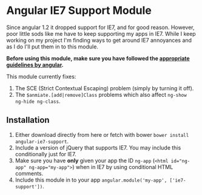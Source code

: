 Angular IE7 Support Module
==========================

Since angular 1.2 it dropped support for IE7, and for good reason. However, poor little sods like me have to keep supporting my apps in IE7. While I keep working on my project I'm finding ways to get around IE7 annoyances and as I do I'll put them in to this module.

**Before using this module, make sure you have followed the [appropriate guidelines by angular](https://docs.angularjs.org/guide/ie).**

This module currently fixes:

1. The SCE (Strict Contextual Escaping) problem (simply by turning it off).
2. The `$anmiate.[add|remove]Class` problems which also affect `ng-show ng-hide ng-class`.

Installation
------------

1. Either download directly from here or fetch with bower `bower install angular-ie7-support`.
2. Include a version of jQuery that supports IE7. You may include this conditionally just for IE7.
3. Make sure you have **only** given your app the ID `ng-app` (`<html id="ng-app" ng-app="my-app">`) when in IE7 by using conditional HTML comments.
4. Include this module in to your app `angular.module('my-app', ['ie7-support'])`.

